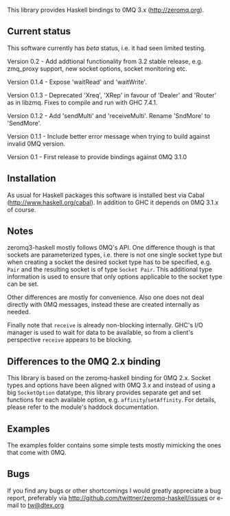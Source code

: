 This library provides Haskell bindings to 0MQ 3.x (http://zeromq.org).

Current status
--------------

This software currently has *beta* status, i.e. it had seen limited testing.

Version 0.2   - Add addtional functionality from 3.2 stable release, e.g.
                zmq_proxy support, new socket options, socket monitoring etc.

Version 0.1.4 - Expose 'waitRead' and 'waitWrite'.

Version 0.1.3 - Deprecated 'Xreq', 'XRep' in favour of 'Dealer' and 'Router'
                as in libzmq. Fixes to compile and run with GHC 7.4.1.

Version 0.1.2 - Add 'sendMulti' and 'receiveMulti'. Rename 'SndMore' to
                'SendMore'.

Version 0.1.1 - Include better error message when trying to build against
                invalid 0MQ version.

Version 0.1   - First release to provide bindings against 0MQ 3.1.0

Installation
------------

As usual for Haskell packages this software is installed best via Cabal
(http://www.haskell.org/cabal). In addition to GHC it depends on 0MQ 3.1.x
of course.

Notes
-----

zeromq3-haskell mostly follows 0MQ's API. One difference though is that sockets
are parameterized types, i.e. there is not one single socket type but when
creating a socket the desired socket type has to be specified, e.g. `Pair` and
the resulting socket is of type `Socket Pair`.
This additional type information is used to ensure that only options applicable
to the socket type can be set.

Other differences are mostly for convenience. Also one does not deal directly
with 0MQ messages, instead these are created internally as needed.

Finally note that `receive` is already non-blocking internally.
GHC's I/O manager is used to wait for data to be available, so from a client's
perspective `receive` appears to be blocking.

Differences to the 0MQ 2.x binding
----------------------------------

This library is based on the zeromq-haskell binding for 0MQ 2.x. Socket types
and options have been aligned with 0MQ 3.x and instead of using a big
`SocketOption` datatype, this library provides separate get and set functions for
each available option, e.g. `affinity`/`setAffinity`. For details, please refer
to the module's haddock documentation.

Examples
--------

The examples folder contains some simple tests mostly mimicking the ones that come
with 0MQ.

Bugs
----

If you find any bugs or other shortcomings I would greatly appreciate a bug
report, preferably via http://github.com/twittner/zeromq-haskell/issues or
e-mail to tw@dtex.org

